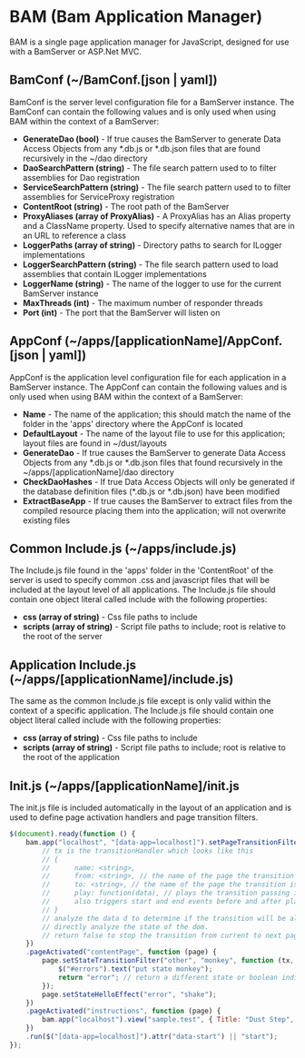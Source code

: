 BAM (Bam Application Manager)
=========

BAM is a single page application manager for JavaScript, designed for use with a BamServer or ASP.Net MVC.

BamConf (~/BamConf.[json | yaml])
---
BamConf is the server level configuration file for a BamServer instance.  The BamConf can contain the following values and is only used when using BAM within the context of a BamServer:

 - **GenerateDao (bool)** - If true causes the BamServer to generate Data Access Objects from any &ast;.db.js or &ast;.db.json files that are found recursively in the ~/dao directory
 - **DaoSearchPattern (string)** - The file search pattern used to to filter assemblies for Dao registration
 - **ServiceSearchPattern (string)** - The file search pattern used to to filter assemblies for ServiceProxy registration
 - **ContentRoot (string)** - The root path of the BamServer
 - **ProxyAliases (array of ProxyAlias)** - A ProxyAlias has an Alias property and a ClassName property.  Used to specify alternative names that are in an URL to reference a class
 - **LoggerPaths (array of string)** - Directory paths to search for ILogger implementations 
 - **LoggerSearchPattern (string)** - The file search pattern used to load assemblies that contain ILogger implementations
 - **LoggerName (string)** - The name of the logger to use for the current BamServer instance
 - **MaxThreads (int)** - The maximum number of responder threads
 - **Port (int)** - The port that the BamServer will listen on

AppConf (~/apps/[applicationName]/AppConf.[json | yaml])
---
AppConf is the application level configuration file for each application in a BamServer instance.  The AppConf can contain the following values and is only used when using BAM within the context of a BamServer:

 - **Name** - The name of the application; this should match the name of the folder in the 'apps' directory where the AppConf is located
 - **DefaultLayout** - The name of the layout file to use for this application; layout files are found in ~/dust/layouts
 - **GenerateDao** - If true causes the BamServer to generate Data Access Objects from any &ast;.db.js or &ast;.db.json files that found recursively in the ~/apps/[applicationName]/dao directory
 - **CheckDaoHashes** - If true Data Access Objects will only be generated if the database definition files (&ast;.db.js or &ast;.db.json) have been modified
 - **ExtractBaseApp** - If true causes the BamServer to extract files from the compiled resource placing them into the application; will not overwrite existing files

Common Include.js (~/apps/include.js)
---
The Include.js file found in the 'apps' folder in the 'ContentRoot' of the server is used to specify common .css and javascript files that will be included at the layout level of all applications.  The Include.js file should contain one object literal called include with the following properties:
- **css (array of string)** - Css file paths to include
- **scripts (array of string)** - Script file paths to include; root is relative to the root of the server

Application Include.js (~/apps/[applicationName]/include.js)
---
The same as the common Include.js file except is only valid within the context of a specific application.  The Include.js file should contain one object literal called include with the following properties:
- **css (array of string)** - Css file paths to include
- **scripts (array of string)** - Script file paths to include; root is relative to the root of the application

Init.js (~/apps/[applicationName]/init.js
---
The init.js file is included automatically in the layout of an application and is used to define page activation handlers and page transition filters.

```js
$(document).ready(function () {
    bam.app("localhost", "[data-app=localhost]").setPageTransitionFilter("current", "next", function (tx, d) {
        // tx is the transitionHandler which looks like this
        // {
        //      name: <string>,
        //      from: <string>, // the name of the page the transition is from
        //      to: <string>, // the name of the page the transition is to
        //      play: function(data), // plays the transition passing in optional data
        //      also triggers start and end events before and after play
        // }
        // analyze the data d to determine if the transition will be allowed or
        // directly analyze the state of the dom.
        // return false to stop the transition from current to next page
    })
    .pageActivated("contentPage", function (page) {
        page.setStateTransitionFilter("other", "monkey", function (tx, d) {
            $("#errors").text("put state monkey");
            return "error"; // return a different state or boolean indicating whether to allow the transition
        });
        page.setStateHelloEffect("error", "shake");
    })
    .pageActivated("instructions", function (page) {
        bam.app("localhost").view("sample.test", { Title: "Dust Step", Details: "These are the details" }, ".dustTarget");
    })
    .run($("[data-app=localhost]").attr("data-start") || "start");
});
```


















    